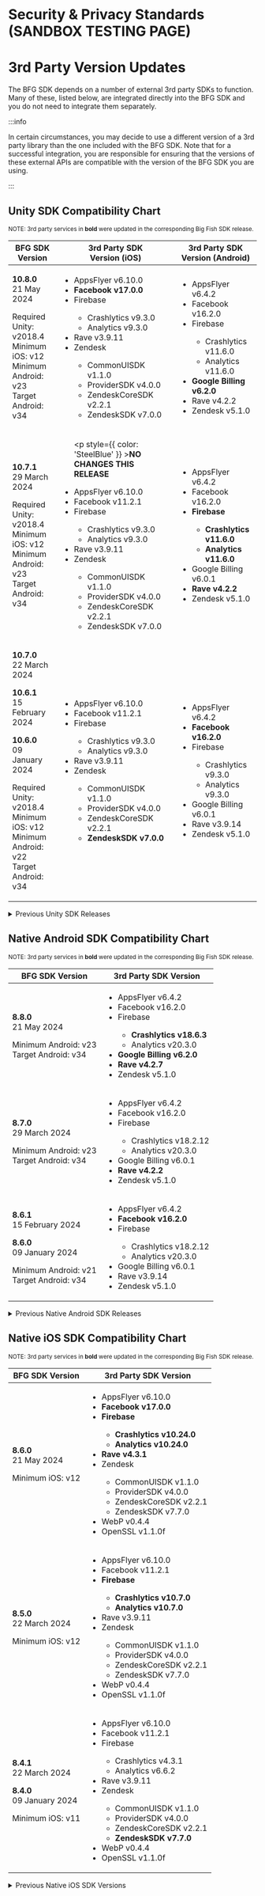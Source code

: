 # Security & Privacy Standards (SANDBOX TESTING PAGE)

# 3rd Party Version Updates

<style> {` th, td { vertical-align: top; } `}</style>
<style> {` table { display: table; width: 100%; } `}</style>

The BFG SDK depends on a number of external 3rd party SDKs to function. Many of these, listed below, are integrated directly into the BFG SDK and you do not need to integrate them separately.

:::info 

In certain circumstances, you may decide to use a different version of a 3rd party library than the one included with the BFG SDK. Note that for a successful integration, you are responsible for ensuring that the versions of these external APIs are compatible with the version of the BFG SDK you are using.

:::

## Unity SDK Compatibility Chart 

<sup>NOTE: 3rd party services in <strong>bold</strong> were updated in the corresponding Big Fish SDK release.</sup>

<table>
  <thead>
    <tr>
      <th><strong>BFG SDK Version</strong></th>
      <th><strong>3rd Party SDK<br />Version (iOS)</strong></th>
      <th><strong>3rd Party SDK<br />Version (Android)</strong></th>
    </tr>
  </thead>
  <tbody>
    <tr>
      <td>

**10.8.0**<br />
21 May 2024

Required Unity: v2018.4<br />
Minimum iOS: v12<br />
Minimum Android: v23<br />
Target Android: v34
      </td>
      <td>
        <ul>
          <li>AppsFlyer v6.10.0</li>
          <li>**Facebook v17.0.0**</li>
          <li>Firebase</li>
          <ul>
            <li>Crashlytics v9.3.0</li>
            <li>Analytics v9.3.0</li>
          </ul>
          <li>Rave v3.9.11</li>
          <li>Zendesk</li>
          <ul>
            <li>CommonUISDK v1.1.0</li>
            <li>ProviderSDK v4.0.0</li>
            <li>ZendeskCoreSDK v2.2.1</li>
            <li>ZendeskSDK v7.0.0</li>
          </ul>
        </ul>
      </td>
      <td>
        <ul>
          <li>AppsFlyer v6.4.2</li>
          <li>Facebook v16.2.0</li>
          <li>Firebase</li>
          <ul>
            <li>Crashlytics v11.6.0</li>
            <li>Analytics v11.6.0</li>
          </ul>
          <li>**Google Billing v6.2.0**</li>
          <li>Rave v4.2.2</li>
          <li>Zendesk v5.1.0</li>
        </ul>
      </td>
    </tr>
    <tr>
      <td>

**10.7.1**<br />
29 March 2024

Required Unity: v2018.4<br />
Minimum iOS: v12<br />
Minimum Android: v23<br />
Target Android: v34
      </td>
      <td>
        <ul>
          <p style={{ color: 'SteelBlue' }} >**NO CHANGES THIS RELEASE**</p>
          <li>AppsFlyer v6.10.0</li>
          <li>Facebook v11.2.1</li>
          <li>Firebase</li>
          <ul>
            <li>Crashlytics v9.3.0</li>
            <li>Analytics v9.3.0</li>
          </ul>
          <li>Rave v3.9.11</li>
          <li>Zendesk</li>
          <ul>
            <li>CommonUISDK v1.1.0</li>
            <li>ProviderSDK v4.0.0</li>
            <li>ZendeskCoreSDK v2.2.1</li>
            <li>ZendeskSDK v7.0.0</li>
          </ul>
        </ul>
      </td>
      <td>
        <ul>
          <li>AppsFlyer v6.4.2</li>
          <li>Facebook v16.2.0</li>
          <li>**Firebase**</li>
          <ul>
            <li>**Crashlytics v11.6.0**</li>
            <li>**Analytics v11.6.0**</li>
          </ul>
          <li>Google Billing v6.0.1</li>
          <li>**Rave v4.2.2**</li>
          <li>Zendesk v5.1.0</li>
        </ul>
      </td>
    </tr>
    <tr>
      <td>

**10.7.0**<br />
22 March 2024

**10.6.1**<br />
15 February 2024

**10.6.0**<br />
09 January 2024

Required Unity: v2018.4<br />
Minimum iOS: v12<br />
Minimum Android: v22<br />
Target Android: v34
      </td>
      <td>
        <ul>
          <li>AppsFlyer v6.10.0</li>
          <li>Facebook v11.2.1</li>
          <li>Firebase</li>
          <ul>
            <li>Crashlytics v9.3.0</li>
            <li>Analytics v9.3.0</li>
          </ul>
          <li>Rave v3.9.11</li>
          <li>Zendesk</li>
          <ul>
            <li>CommonUISDK v1.1.0</li>
            <li>ProviderSDK v4.0.0</li>
            <li>ZendeskCoreSDK v2.2.1</li>
            <li>**ZendeskSDK v7.0.0**</li>
          </ul>
        </ul>
      </td>
      <td>
        <ul>
          <li>AppsFlyer v6.4.2</li>
          <li>**Facebook v16.2.0**</li>
          <li>Firebase</li>
          <ul>
            <li>Crashlytics v9.3.0</li>
            <li>Analytics v9.3.0</li>
          </ul>
          <li>Google Billing v6.0.1</li>
          <li>Rave v3.9.14</li>
          <li>Zendesk v5.1.0</li>
        </ul>
      </td>
    </tr>
  </tbody>
</table>

<details>
  <summary>Previous Unity SDK Releases</summary>
  <table>
    <thead>
      <tr>
        <th><strong>BFG SDK Version</strong></th>
        <th><strong>3rd Party SDK<br />Version (iOS)</strong></th>
        <th><strong>3rd Party SDK<br />Version (Android)</strong></th>
      </tr>
    </thead>
    <tbody>
      <tr>
        <td>

**10.5.0**<br />
26 September 2023

Required Unity: v2018.4<br />
Minimum iOS: v11<br />
Minimum Android: v22<br />
Target Android: v34
        </td>
        <td>
          <ul>
            <p style={{ color: 'SteelBlue' }} >**NO CHANGES THIS RELEASE**</p>
            <li>AppsFlyer v6.10.0</li>
            <li>Facebook v11.2.1</li>
            <li>Firebase</li>
            <ul>
              <li>Crashlytics v9.3.0</li>
              <li>Analytics v9.3.0</li>
            </ul>
            <li>Rave v3.9.11</li>
            <li>Zendesk</li>
            <ul>
              <li>CommonUISDK v1.1.0</li>
              <li>ProviderSDK v4.0.0</li>
              <li>ZendeskCoreSDK v2.2.1</li>
              <li>ZendeskSDK v6.0.0</li>
            </ul>
          </ul>
        </td>
        <td>
          <ul>
            <li>AppsFlyer v6.4.2</li>
            <li>**Facebook v16.0.1**</li>
            <li>Firebase</li>
            <ul>
              <li>Crashlytics v9.3.0</li>
              <li>Analytics v9.3.0</li>
            </ul>
            <li>**Google Billing v6.0.1**</li>
            <li>**Rave v3.9.14**</li>
              <li>Zendesk v5.1.0</li>
            </ul>
          </td>
        </tr>
        <tr>
          <td>

**10.4.0**<br />
23 June 2023

Required Unity: v2018.4<br />
Minimum iOS: v11<br />
Minimum Android: v22<br />
Target Android: v33
        </td>
        <td>
          <ul>
            <li>AppsFlyer v6.10.0</li>
            <li>**Facebook v11.2.1**</li>
            <li>Firebase</li>
            <ul>
              <li>Crashlytics v9.3.0</li>
              <li>Analytics v9.3.0</li>
            </ul>
            <li>Rave v3.9.11</li>
            <li>Zendesk</li>
            <ul>
              <li>CommonUISDK v1.1.0</li>
              <li>ProviderSDK v4.0.0</li>
              <li>ZendeskCoreSDK v2.2.1</li>
              <li>ZendeskSDK v6.0.0</li>
            </ul>
          </ul>
        </td>
        <td>
          <ul>
            <li>AppsFlyer v6.4.2</li>
            <li>Facebook v12.3.0</li>
            <li>Firebase</li>
            <ul>
              <li>Crashlytics v9.3.0</li>
              <li>Analytics v9.3.0</li>
            </ul>
            <li>**Google Billing v5.0.0**</li>
            <li>Rave v3.9.8</li>
            <li>Zendesk v5.1.0</li>
          </ul>
        </td>
      </tr>
      <tr>
        <td>

**10.3.0**<br />
06 April 2023

Required Unity: v2018.4<br />
Minimum iOS: v11<br />
Minimum Android: v22<br />
Target Android: v33
        </td>
        <td>
          <ul>
            <li>**AppsFlyer v6.10.0**</li>
            <li>Facebook v9.2.0</li>
            <li>Firebase</li>
            <ul>
              <li>Crashlytics v9.3.0</li>
              <li>Analytics v9.3.0</li>
            </ul>
            <li>Rave v3.9.11</li>
            <li>Zendesk</li>
            <ul>
              <li>CommonUISDK v1.1.0</li>
              <li>ProviderSDK v4.0.0</li>
              <li>ZendeskCoreSDK v2.2.1</li>
              <li>**ZendeskSDK v6.0.0**</li>
            </ul>
          </ul>
        </td>
        <td>
          <ul>
            <p style={{ color: 'SteelBlue' }} >**NO CHANGES THIS RELEASE**</p>
            <li>AppsFlyer v6.4.2</li>
            <li>Facebook v12.3.0</li>
            <li>Firebase</li>
            <ul>
              <li>Crashlytics v9.3.0</li>
              <li>Analytics v9.3.0</li>
            </ul>
            <li>Google Billing v4.1.0</li>
            <li>Rave v3.9.8</li>
            <li>Zendesk v5.1.0</li>
          </ul>
        </td>
      </tr>
      <tr>
        <td>

**10.2.0**<br />
23 November 2023

Required Unity: v2018.4<br />
Minimum iOS: v10<br />
Minimum Android: v22<br />
Target Android: v33
        </td>
        <td>
          <ul>
            <p style={{ color: 'SteelBlue' }} >**NO CHANGES THIS RELEASE**</p>
            <li>AppsFlyer v6.4.2</li>
            <li>Facebook v9.2.0</li>
            <li>Firebase</li>
            <ul>
              <li>Crashlytics v9.3.0</li>
              <li>Analytics v9.3.0</li>
            </ul>
            <li>Rave v3.9.11</li>
            <li>Zendesk</li>
            <ul>
              <li>CommonUISDK v1.1.0</li>
              <li>ProviderSDK v4.0.0</li>
              <li>ZendeskCoreSDK v2.2.1</li>
              <li>ZendeskSDK v4.0.0</li>
            </ul>
          </ul>
        </td>
        <td>
          <ul>
            <li>AppsFlyer v6.4.2</li>
            <li>Facebook v12.3.0</li>
            <li>Firebase</li>
            <ul>
              <li>Crashlytics v9.3.0</li>
              <li>Analytics v9.3.0</li>
            </ul>
            <li>Google Billing v4.1.0</li>
            <li>Rave v3.9.8</li>
            <li>**Zendesk v5.1.0**</li>
          </ul>
        </td>
      </tr>
      <tr>
        <td>

**10.1.0**<br />
25 August 2023

Required Unity: v2018.4<br />
Minimum iOS: v10<br />
Minimum Android: v22<br />
Target Android: v33
        </td>
        <td>
          <ul>
            <li>AppsFlyer v6.4.2</li>
            <li>Facebook v9.2.0</li>
            <li>**Firebase**</li>
            <ul>
              <li>**Crashlytics v9.3.0**</li>
              <li>**Analytics v9.3.0**</li>
            </ul>
            <li>Rave v3.9.11</li>
            <li>Zendesk</li>
            <ul>
              <li>CommonUISDK v1.1.0</li>
              <li>ProviderSDK v4.0.0</li>
              <li>ZendeskCoreSDK v2.2.1</li>
              <li>ZendeskSDK v4.0.0</li>
            </ul>
          </ul>
        </td>
        <td>
          <ul>
            <li>AppsFlyer v6.4.2</li>
            <li>Facebook v12.3.0</li>
            <li>**Firebase**</li>
            <ul>
              <li>**Crashlytics v9.3.0**</li>
              <li>**Analytics v9.3.0**</li>
            </ul>
            <li>**Google Billing v4.1.0**</li>
            <li>Rave v3.9.8</li>
            <li>Zendesk v3.0.2</li>
          </ul>
        </td>
      </tr>
      <tr>
        <td>

**10.0.0**<br />
25 July 2023

Required Unity: v2018.4<br />
Minimum iOS: v10<br />
Minimum Android: v22<br />
Target Android: v32
        </td>
        <td>
          <ul>
            <p style={{ color: 'SteelBlue' }} >**NO CHANGES THIS RELEASE**</p>
            <li>AppsFlyer v6.4.2</li>
            <li>Facebook v9.2.0</li>
            <li>Firebase</li>
            <ul>
              <li>Crashlytics v4.3.1</li>
              <li>Analytics v6.6.2</li>
            </ul>
            <li>Rave v3.9.11</li>
            <li>Zendesk</li>
            <ul>
              <li>CommonUISDK v1.1.0</li>
              <li>ProviderSDK v4.0.0</li>
              <li>ZendeskCoreSDK v2.2.1</li>
              <li>ZendeskSDK v4.0.0</li>
            </ul>
          </ul>
        </td>
        <td>
          <ul>
            <li>AppsFlyer v6.4.2</li>
            <li>**Facebook v12.3.0**</li>
            <li>Firebase</li>
            <ul>
              <li>Crashlytics v17.2.2</li>
              <li>Analytics v17.6.0</li>
              <li>Messaging v20.3.0</li>
              <li>Perf v19.0.7</li>
            </ul>
            <li>Google Billing v3.0.0</li>
            <li>**Rave v3.9.8**</li>
            <li>Zendesk v3.0.2</li>
          </ul>
        </td>
      </tr>
      <tr>
        <td>

**9.6.1**<br />
**9.6.0**<br />
**9.5.0**
        </td>
        <td>
          <ul>
            <li>iOS API: Minimum v10</li>
            <li>**AppsFlyer v6.4.2**</li>
            <li>Facebook v9.2.0</li>
            <li>Firebase</li>
            <ul>
              <li>Crashlytics v4.3.1</li>
              <li>Analytics v6.6.2</li>
            </ul>
            <li>Rave v3.9.11</li>
            <li>Zendesk</li>
            <ul>
              <li>CommonUISDK v1.1.0</li>
              <li>ProviderSDK v4.0.0</li>
              <li>ZendeskCoreSDK v2.2.1</li>
              <li>ZendeskSDK v4.0.0</li>
            </ul>
          </ul>
        </td>
        <td>
          <ul>
            <p style={{ color: 'SteelBlue' }} >**NO CHANGES THIS RELEASE**</p>
            <li>AppsFlyer v6.4.2</li>
            <li>Facebook v8.2.0</li>
            <li>Firebase</li>
            <ul>
              <li>Crashlytics v17.2.2</li>
              <li>Analytics v17.6.0</li>
              <li>Messaging v20.3.0</li>
              <li>Perf v19.0.7</li>
            </ul>
            <li>Google Billing v3.0.0</li>
            <li>Rave v3.9.1</li>
            <li>Zendesk v3.0.2</li>
          </ul>
        </td>
      </tr>
      <tr>
        <td>

**9.4.1**<br />
**9.4.0**
        </td>
        <td>
          <ul>
            <p style={{ color: 'SteelBlue' }} >**NO CHANGES THIS RELEASE**</p>
            <li>iOS API: Minimum v10</li>
            <li>AppsFlyer v6.2.6</li>
            <li>Facebook v9.2.0</li>
            <li>Firebase</li>
            <ul>
              <li>Crashlytics v4.3.1</li>
              <li>Analytics v6.6.2</li>
            </ul>
            <li>Rave v3.9.11</li>
            <li>Zendesk</li>
            <ul>
              <li>CommonUISDK v1.1.0</li>
              <li>ProviderSDK v4.0.0</li>
              <li>ZendeskCoreSDK v2.2.1</li>
              <li>ZendeskSDK v4.0.0</li>
            </ul>
          </ul>
        </td>
        <td>
          <ul>
            <li>**AppsFlyer v6.4.2**</li>
            <li>Facebook v8.2.0</li>
            <li>Firebase</li>
            <ul>
              <li>Crashlytics v17.2.2</li>
              <li>Analytics v17.6.0</li>
              <li>Messaging v20.3.0</li>
              <li>Perf v19.0.7</li>
            </ul>
            <li>Google Billing v3.0.0</li>
            <li>Rave v3.9.1</li>
            <li>Zendesk v3.0.2</li>
          </ul>
        </td>
      </tr>
      <tr>
        <td>

  **9.3.2**<br />
  **9.3.1**<br />
  **9.3.0**<br />
  **9.2.1**<br />
  **9.2.0**<br />
  **9.1.0**
        </td>
        <td>
          <ul>
            <p style={{ color: 'SteelBlue' }} >**NO CHANGES THIS RELEASE**</p>
            <li>iOS API: Minimum v10</li>
            <li>AppsFlyer v6.2.6</li>
            <li>Facebook v9.2.0</li>
            <li>Firebase</li>
            <ul>
              <li>Crashlytics v4.3.1</li>
              <li>Analytics v6.6.2</li>
            </ul>
            <li>Rave v3.9.11</li>
            <li>Zendesk</li>
            <ul>
              <li>CommonUISDK v1.1.0</li>
              <li>ProviderSDK v4.0.0</li>
              <li>ZendeskCoreSDK v2.2.1</li>
              <li>ZendeskSDK v4.0.0</li>
            </ul>
          </ul>
        </td>
        <td>
          <ul>
            <li>AppsFlyer v6.2.3</li>
            <li>**Facebook v8.2.0**</li>
            <li>Firebase</li>
            <ul>
              <li>Crashlytics v17.2.2</li>
              <li>Analytics v17.6.0</li>
              <li>Messaging v20.3.0</li>
              <li>Perf v19.0.7</li>
            </ul>
            <li>Google Billing v3.0.0</li>
            <li>Rave v3.9.1</li>
            <li>Zendesk v3.0.2</li>
          </ul>
        </td>
      </tr>
      <tr>
        <td>

**9.0.2**
        </td>
        <td>
          <ul>
            <li>iOS API: Minimum v10</li>
            <li>**AppsFlyer v6.2.6**</li>
            <li>**Facebook v9.2.0**</li>
            <li>Firebase</li>
            <ul>
              <li>Crashlytics v4.3.1</li>
              <li>Analytics v6.6.2</li>
            </ul>
            <li>**Rave v3.9.11**</li>
            <li>Zendesk</li>
            <ul>
              <li>CommonUISDK v1.1.0</li>
              <li>ProviderSDK v4.0.0</li>
              <li>ZendeskCoreSDK v2.2.1</li>
              <li>ZendeskSDK v4.0.0</li>
            </ul>
          </ul>
        </td>
        <td>
          <ul>
            <li>**AppsFlyer v6.2.3**</li>
            <li>Facebook v4.41.0</li>
            <li>**Firebase**</li>
            <ul>
              <li>**Crashlytics v17.2.2**</li>
              <li>**Analytics v17.6.0**</li>
              <li>**Messaging v20.3.0**</li>
              <li>**Perf v19.0.7**</li>
            </ul>
            <li>**Google Billing v3.0.0**</li>
            <li>Rave v3.9.1</li>
            <li>Zendesk v3.0.2</li>
          </ul>
        </td>
      </tr>
      <tr>
        <td>

**9.0.1**<br />
**9.0.0**
        </td>
        <td>
          <ul>
            <li>iOS API: Minimum v10</li>
            <li>AppsFlyer v6.2.4</li>
            <li>Facebook v9.0.1</li>
            <li>Firebase</li>
            <ul>
              <li>Crashlytics v4.3.1</li>
              <li>Analytics v6.6.2</li>
            </ul>
            <li>Rave v3.9.10-402</li>
            <li>Zendesk</li>
            <ul>
              <li>CommonUISDK v1.1.0</li>
              <li>ProviderSDK v4.0.0</li>
              <li>ZendeskCoreSDK v2.2.1</li>
              <li>ZendeskSDK v4.0.0</li>
            </ul>
          </ul>
        </td>
        <td>
          <ul>
            <li>AppsFlyer v4.8.15</li>
            <li>Facebook v4.41.0</li>
            <li>Firebase</li>
            <ul>
              <li>Messaging v20.1.5</li>
            </ul>
            <li>Rave v3.9.1</li>
            <li>Zendesk v3.0.2</li>
          </ul>
        </td>
      </tr>
    </tbody>
  </table>
</details>

## Native Android SDK Compatibility Chart

<sup>NOTE: 3rd party services in <strong>bold</strong> were updated in the corresponding Big Fish SDK release.</sup>

<table>
  <thead>
    <tr>
      <th><strong>BFG SDK Version</strong></th>
      <th><strong>3rd Party SDK Version</strong></th>
    </tr>
  </thead>
  <tbody>
    <tr>
      <td>

**8.8.0**<br />
21 May 2024

Minimum Android: v23<br />
Target Android: v34
      </td>
      <td>
        <ul>
          <li>AppsFlyer v6.4.2</li>
          <li>Facebook v16.2.0</li>
          <li>Firebase</li>
          <ul>
            <li>**Crashlytics v18.6.3**</li>
            <li>Analytics v20.3.0</li>
          </ul>
          <li>**Google Billing v6.2.0**</li>
          <li>**Rave v4.2.7**</li>
          <li>Zendesk v5.1.0</li>
        </ul>
      </td>
    </tr>
    <tr>
      <td>

**8.7.0**<br />
29 March 2024

Minimum Android: v23<br />
Target Android: v34
      </td>
      <td>
        <ul>
          <li>AppsFlyer v6.4.2</li>
          <li>Facebook v16.2.0</li>
          <li>Firebase</li>
          <ul>
            <li>Crashlytics v18.2.12</li>
            <li>Analytics v20.3.0</li>
          </ul>
          <li>Google Billing v6.0.1</li>
          <li>**Rave v4.2.2**</li>
          <li>Zendesk v5.1.0</li>
        </ul>
      </td>
    </tr>
    <tr>
      <td>

**8.6.1**<br />
15 February 2024

**8.6.0**<br />
09 January 2024

Minimum Android: v21<br />
Target Android: v34
      </td>
      <td>
        <ul>
          <li>AppsFlyer v6.4.2</li>
          <li>**Facebook v16.2.0**</li>
          <li>Firebase</li>
          <ul>
            <li>Crashlytics v18.2.12</li>
            <li>Analytics v20.3.0</li>
          </ul>
          <li>Google Billing v6.0.1</li>
          <li>Rave v3.9.14</li>
          <li>Zendesk v5.1.0</li>
        </ul>
      </td>
    </tr>
  </tbody>
</table>

<details>
  <summary>Previous Native Android SDK Releases</summary>
  <table>
    <thead>
      <tr>
        <th><strong>BFG SDK Version</strong></th>
        <th><strong>3rd Party SDK Version</strong></th>
      </tr>
    </thead>
    <tbody>
      <tr>
        <td>

**8.5.0**<br />
26 September 2023

Minimum Android: v21<br />
Target Android: v34
        </td>
        <td>
          <ul>
            <li>AppsFlyer v6.4.2</li>
            <li>**Facebook v16.0.1**</li>
            <li>Firebase</li>
            <ul>
              <li>Crashlytics v18.2.12</li>
              <li>Analytics v20.3.0</li>
            </ul>
            <li>**Google Billing v6.0.1**</li>
            <li>**Rave v3.9.14**</li>
            <li>Zendesk v5.1.0</li>
          </ul>
        </td>
      </tr>
      <tr>
        <td>

**8.4.0**<br />
23 June 2023

**8.3.0**<br />
06 April 2023

Minimum Android: v21<br />
Target Android: v33
        </td>
        <td>
          <ul>
            <li>AppsFlyer v6.4.2</li>
            <li>Facebook v12.3.0</li>
            <li>Firebase</li>
            <ul>
              <li>Crashlytics v18.2.12</li>
              <li>Analytics v20.3.0</li>
            </ul>
            <li>**Google Billing v5.0.0**</li>
            <li>Rave v3.9.8</li>
            <li>Zendesk v5.1.0</li>
          </ul>
        </td>
      </tr>
      <tr>
        <td>

**8.2.0**<br />
23 November 2022

Minimum Android: v21<br />
Target Android: v33
        </td>
        <td>
          <ul>
            <li>AppsFlyer v6.4.2</li>
            <li>Facebook v12.3.0</li>
            <li>Firebase</li>
            <ul>
              <li>Crashlytics v18.2.12</li>
              <li>Analytics v20.3.0</li>
            </ul>
            <li>Google Billing v4.0.0</li>
            <li>Rave v3.9.8</li>
            <li>**Zendesk v5.1.0**</li>
          </ul>
        </td>
      </tr>
      <tr>
        <td>

**8.1.0**<br />
25 August 2022

Minimum Android: v20<br />
Target Android: v33

**8.0.0**<br />
25 July 2022

Minimum Android: v20<br />
Target Android: v31
        </td>
        <td>
          <ul>
            <li>AppsFlyer v6.4.2</li>
            <li>**Facebook v12.3.0**</li>
            <li>Firebase</li>
            <ul>
              <li>**Crashlytics v18.2.12**</li>
              <li>Analytics v20.3.0</li>
            </ul>
            <li>**Google Billing v4.0.0**</li>
            <li>**Rave v3.9.8**</li>
            <li>Zendesk v3.0.2</li>
          </ul>
        </td>
      </tr>
      <tr>
        <td>

**7.8.0**<br />
**7.7.0**<br />
**7.6.0**
        </td>
        <td>
          <ul>
            <li>**AppsFlyer v6.4.2**</li>
            <li>Facebook v8.2.0</li>
            <li>Firebase</li>
            <ul>
              <li>Crashlytics v17.2.2</li>
              <li>Analytics v20.3.0</li>
            </ul>
            <li>**Google Billing v3.0.3**</li>
            <li>Rave v3.9.1</li>
            <li>Zendesk v3.0.2</li>
          </ul>
        </td>
      </tr>
      <tr>
        <td>

**7.5.2**<br />
**7.5.1**<br />
**7.5.0**<br />
**7.4.0**
        </td>
        <td>
          <ul>
            <li>AppsFlyer v6.2.3</li>
            <li>Facebook v8.2.0</li>
            <li>**Firebase**</li>
            <ul>
              <li>**Crashlytics v17.2.2**</li>
              <li>**Analytics v20.3.0**</li>
            </ul>
            <li>Google Billing v3.0.3</li>
            <li>Rave v3.9.1</li>
            <li>Zendesk v3.0.2</li>
          </ul>
        </td>
      </tr>
      <tr>
        <td>

**7.3.0**
        </td>
        <td>
          <ul>
            <li>AppsFlyer v6.2.3</li>
            <li>Facebook v8.2.0</li>
            <li>Firebase</li>
            <ul>
              <li>Crashlytics v17.0.0</li>
              <li>Analytics v20.1.5</li>
            </ul>
            <li>**Google Billing v3.0.3**</li>
            <li>Rave v3.9.1</li>
            <li>Zendesk v3.0.2</li>
          </ul>
        </td>
      </tr>
      <tr>
        <td>

**7.1.7**
        </td>
        <td>
          <ul>
            <li>AppsFlyer v6.2.3</li>
            <li>**Facebook v8.2.0**</li>
            <li>Firebase</li>
            <ul>
              <li>Crashlytics v17.0.0</li>
              <li>Analytics v20.1.5</li>
            </ul>
            <li>Rave v3.9.1</li>
            <li>Zendesk v3.0.2</li>
          </ul>
        </td>
      </tr>
      <tr>
        <td>

**7.1.6**
        </td>
        <td>
          <ul>
            <li>**AppsFlyer v6.2.3**</li>
            <li>Facebook v4.4.1</li>
            <li>Firebase</li>
            <ul>
              <li>Crashlytics v17.0.0</li>
              <li>Analytics v20.1.5</li>
            </ul>
            <li>Rave v3.9.1</li>
            <li>Zendesk v3.0.2</li>
          </ul>
        </td>
      </tr>
      <tr>
        <td>

**7.1.5**<br />
**7.1.4**<br />
**7.1.3**<br />
**7.1.2**<br />
**7.1.1**<br />
**7.1.0**
        </td>
        <td>
          <ul>
            <li>AppsFlyer v4.8.15</li>
            <li>Facebook v4.4.1</li>
            <li>Firebase</li>
            <ul>
              <li>**Crashlytics v17.0.0**</li>
              <li>Analytics v20.1.5</li>
            </ul>
            <li>Rave v3.9.1</li>
            <li>**Zendesk v3.0.2**</li>
          </ul>
        </td>
      </tr>
      <tr>
        <td>

**7.0.0**
        </td>
        <td>
          <ul>
            <li>AppsFlyer v4.8.15</li>
            <li>Facebook v4.4.1</li>
            <li>Firebase</li>
            <ul>
              <li>Crashlytics (Fabric)</li>
              <li>Analytics v20.1.5</li>
            </ul>
            <li>Rave v3.9.1</li>
            <li>Zendesk v1.10.1.1</li>
          </ul>
        </td>
      </tr>
    </tbody>
  </table>
</details>

## Native iOS SDK Compatibility Chart

<sup>NOTE: 3rd party services in <strong>bold</strong> were updated in the corresponding Big Fish SDK release.</sup>

<table>
  <thead>
    <tr>
      <th><strong>BFG SDK Version</strong></th>
      <th><strong>3rd Party SDK Version</strong></th>
    </tr>
  </thead>
  <tbody>
    <tr>
      <td>

**8.6.0**<br />
21 May 2024

Minimum iOS: v12
      </td>
      <td>
        <ul>
          <li>AppsFlyer v6.10.0</li>
          <li>**Facebook v17.0.0**</li>
          <li>**Firebase**</li>
          <ul>
            <li>**Crashlytics v10.24.0**</li>
            <li>**Analytics v10.24.0**</li>
          </ul>
          <li>**Rave v4.3.1**</li>
          <li>Zendesk</li>
          <ul>
            <li>CommonUISDK v1.1.0</li>
            <li>ProviderSDK v4.0.0</li>
            <li>ZendeskCoreSDK v2.2.1</li>
            <li>ZendeskSDK v7.7.0</li>
          </ul>
          <li>WebP v0.4.4</li>
          <li>OpenSSL v1.1.0f</li>
        </ul>
      </td>
    </tr>
    <tr>
      <td>

**8.5.0**<br />
22 March 2024

Minimum iOS: v12
      </td>
      <td>
        <ul>
          <li>AppsFlyer v6.10.0</li>
          <li>Facebook v11.2.1</li>
          <li>**Firebase**</li>
          <ul>
            <li>**Crashlytics v10.7.0**</li>
            <li>**Analytics v10.7.0**</li>
          </ul>
          <li>Rave v3.9.11</li>
          <li>Zendesk</li>
          <ul>
            <li>CommonUISDK v1.1.0</li>
            <li>ProviderSDK v4.0.0</li>
            <li>ZendeskCoreSDK v2.2.1</li>
            <li>ZendeskSDK v7.7.0</li>
          </ul>
          <li>WebP v0.4.4</li>
          <li>OpenSSL v1.1.0f</li>
        </ul>
      </td>
    </tr> 
    <tr>
      <td>

**8.4.1**<br />
22 March 2024

**8.4.0**<br />
09 January 2024

Minimum iOS: v11
      </td>
      <td>
        <ul>
          <li>AppsFlyer v6.10.0</li>
          <li>Facebook v11.2.1</li>
          <li>Firebase</li>
          <ul>
            <li>Crashlytics v4.3.1</li>
            <li>Analytics v6.6.2</li>
          </ul>
          <li>Rave v3.9.11</li>
          <li>Zendesk</li>
          <ul>
            <li>CommonUISDK v1.1.0</li>
            <li>ProviderSDK v4.0.0</li>
            <li>ZendeskCoreSDK v2.2.1</li>
            <li>**ZendeskSDK v7.7.0**</li>
          </ul>
          <li>WebP v0.4.4</li>
          <li>OpenSSL v1.1.0f</li>
        </ul>
      </td>
    </tr> 
  </tbody>
</table>

<details>
  <summary>Previous Native iOS SDK Versions</summary>
    <table>
    <thead>
      <tr>
        <th><strong>BFG SDK Version</strong></th>
        <th><strong>3rd Party SDK Version</strong></th>
      </tr>
    </thead>
    <tbody>
      <tr>
        <td>

**8.3.0**<br />
26 September 2023

**8.2.0**<br />
23 June 2023

Minimum iOS: v11
        </td>
        <td>
          <ul>
            <li>AppsFlyer v6.10.0</li>
            <li>**Facebook v11.2.1**</li>
            <li>Firebase</li>
            <ul>
              <li>Crashlytics v4.3.1</li>
              <li>Analytics v6.6.2</li>
            </ul>
            <li>Rave v3.9.11</li>
            <li>Zendesk</li>
            <ul>
              <li>CommonUISDK v1.1.0</li>
              <li>ProviderSDK v4.0.0</li>
              <li>ZendeskCoreSDK v2.2.1</li>
              <li>ZendeskSDK v6.0.0</li>
            </ul>
            <li>WebP v0.4.4</li>
            <li>OpenSSL v1.1.0f</li>
          </ul>
        </td>
      </tr> 
      <tr>
        <td>

**8.1.0**<br />
06 April 2023

Minimum iOS: v11
        </td>
        <td>
          <ul>
            <li>**AppsFlyer v6.10.0**</li>
            <li>Facebook v9.2.0</li>
            <li>Firebase</li>
            <ul>
              <li>Crashlytics v4.3.1</li>
              <li>Analytics v6.6.2</li>
            </ul>
            <li>Rave v3.9.11</li>
            <li>Zendesk</li>
            <ul>
              <li>CommonUISDK v1.1.0</li>
              <li>ProviderSDK v4.0.0</li>
              <li>ZendeskCoreSDK v2.2.1</li>
              <li>**ZendeskSDK v6.0.0**</li>
            </ul>
            <li>WebP v0.4.4</li>
            <li>OpenSSL v1.1.0f</li>
          </ul>
        </td>
      </tr> 
      <tr>
        <td>

**8.0.0**<br />
22 November 2022

**7.7.2**<br />
25 July 2022

**7.7.1**<br />
08 June 2022

**7.7.0**<br />
13 May 2022

**7.6.0**<br />
28 February 2022

Minimum iOS: v9.1
        </td>
        <td>
          <ul>
            <li>**AppsFlyer v6.4.2**</li>
            <li>Facebook v9.2.0</li>
            <li>Firebase</li>
            <ul>
              <li>Crashlytics v4.3.1</li>
              <li>Analytics v6.6.2</li>
            </ul>
            <li>Rave v3.9.11</li>
            <li>Zendesk</li>
            <ul>
              <li>CommonUISDK v1.1.0</li>
              <li>ProviderSDK v4.0.0</li>
              <li>ZendeskCoreSDK v2.2.1</li>
              <li>ZendeskSDK v4.0.0</li>
            </ul>
            <li>WebP v0.4.4</li>
            <li>OpenSSL v1.1.0f</li>
          </ul>
        </td>
      </tr>
      <tr>
        <td>

**7.5.1**<br />
**7.5.0**<br />
**7.4.0**<br />
**7.3.0**<br />
**7.2.5**<br />
**7.2.4**

Minimum iOS: v9.1
        </td>
        <td>
          <ul>
            <li>**AppsFlyer v6.2.6**</li>
            <li>**Facebook v9.2.0**</li>
            <li>Firebase</li>
            <ul>
              <li>Crashlytics v4.3.1</li>
              <li>Analytics v6.6.2</li>
            </ul>
            <li>**Rave v3.9.11**</li>
            <li>Zendesk</li>
            <ul>
              <li>CommonUISDK v1.1.0</li>
              <li>ProviderSDK v4.0.0</li>
              <li>ZendeskCoreSDK v2.2.1</li>
              <li>ZendeskSDK v4.0.0</li>
            </ul>
            <li>WebP v0.4.4</li>
            <li>OpenSSL v1.1.0f</li>
          </ul>
        </td>
      </tr>
      <tr>
        <td>

**7.2.3**<br />
**7.2.2**<br />
**7.2.1**

Minimum iOS: v9.1
        </td>
        <td>
          <ul>
            <li>**AppsFlyer v6.2.4**</li>
            <li>**Facebook v9.0.1**</li>
            <li>Firebase</li>
            <ul>
              <li>Crashlytics v4.3.1</li>
              <li>Analytics v6.6.2</li>
            </ul>
            <li>**Rave v3.9.10-402**</li>
            <li>Zendesk</li>
            <ul>
              <li>CommonUISDK v1.1.0</li>
              <li>ProviderSDK v4.0.0</li>
              <li>ZendeskCoreSDK v2.2.1</li>
              <li>ZendeskSDK v4.0.0</li>
            </ul>
            <li>WebP v0.4.4</li>
            <li>OpenSSL v1.1.0f</li>
          </ul>
        </td>
      </tr>
      <tr>
        <td>

**7.2.0**

Minimum iOS: v9.1
        </td>
        <td>
          <ul>
            <li>AppsFlyer v6.0.3</li>
            <li>**Facebook v8.2.0**</li>
            <li>**Firebase**</li>
            <ul>
              <li>**Crashlytics v4.3.1**</li>
              <li>**Analytics v6.6.2**</li>
            </ul>
            <li>Rave v3.9.8-399</li>
            <li>**Zendesk**</li>
            <ul>
              <li>**CommonUISDK v1.1.0**</li>
              <li>**ProviderSDK v4.0.0**</li>
              <li>**ZendeskCoreSDK v2.2.1**</li>
              <li>**ZendeskSDK v4.0.0**</li>
            </ul>
            <li>WebP v0.4.4</li>
            <li>OpenSSL v1.1.0f</li>
          </ul>
        </td>
      </tr>
      <tr>
        <td>

**7.1.3**

Minimum iOS: v9.1
        </td>
        <td>
          <ul>
            <li>**AppsFlyer v6.0.3**</li>
            <li>Facebook v5.8.0</li>
            <li>**Firebase**</li>
            <ul>
              <li>**Crashlytics v6.28.1 / 4.3.0**</li>
              <li>**Analytics v6.28.1 / 6.6.2**</li>
              <li>**Performance v6.28.1 / 3.2.1**</li>
            </ul>
            <li>**Rave v3.9.8-399**</li>
            <li>**Zendesk**</li>
            <ul>
              <li>**CommonUISDK v4.0.0**</li>
              <li>**Messaging v3.0.0**</li>
              <li>**SDKConfigurations v2.2.0**</li>
              <li>**SupportProvidersSDK v5.0.0**</li>
              <li>**SupportSDK v5.0.0**</li>
              <li>**ZendeskCoreSDK v2.2.1**</li>
            </ul>
            <li>WebP v0.4.4</li>
            <li>OpenSSL v1.1.0f</li>
          </ul>
        </td>
      </tr>
      <tr>
        <td>

**7.1.2**<br />
**7.1.1**

Minimum iOS: v9.1
        </td>
        <td>
          <ul>
            <li>AppsFlyer v4.8.9</li>
            <li>Facebook v5.8.0</li>
            <li>Firebase v3.14</li>
            <li>Rave v3.9.5</li>
            <li>**Zendesk v5.0.0**</li>
            <li>WebP v0.4.4</li>
            <li>OpenSSL v1.1.0f</li>
          </ul>
        </td>
      </tr>
      <tr>
        <td>

**7.0.1**

Minimum iOS: v9.1
        </td>
        <td>
          <ul>
            <li>AppsFlyer v4.8.9</li>
            <li>Facebook v5.8.0</li>
            <li>Firebase v3.15</li>
            <li>Rave v3.9.5</li>
            <li>WebP v0.4.4</li>
            <li>OpenSSL v1.1.0f</li>
          </ul>
        </td>
      </tr>
    </tbody>
  </table>
</details>
